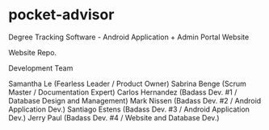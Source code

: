 # pocket-advisor
Degree Tracking Software - Android Application + Admin Portal Website

Website Repo.

Development Team

Samantha Le (Fearless Leader / Product Owner)
Sabrina Benge (Scrum Master / Documentation Expert)
Carlos Hernandez (Badass Dev. #1 / Database Design and Management)
Mark Nissen (Badass Dev. #2 / Android Application Dev.)
Santiago Estens (Badass Dev. #3 / Android Application Dev.)
Jerry Paul (Badass Dev. #4 / Website and Database Dev.)
